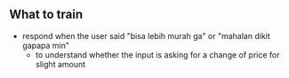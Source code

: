 ## What to train

- respond when the user said "bisa lebih murah ga" or "mahalan dikit gapapa min"
  - to understand whether the input is asking for a change of price for slight amount
